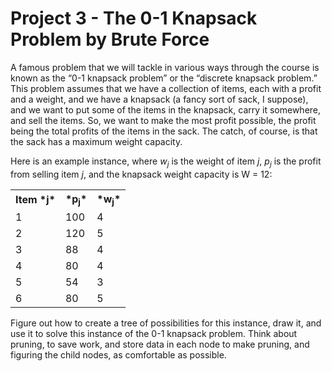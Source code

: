 # Project 3 - The 0-1 Knapsack Problem by Brute Force  

A famous problem that we will tackle in various ways through the course is known as the “0-1 knapsack problem” or the “discrete knapsack problem.” This problem assumes that we have a collection of items, each with a profit and a weight, and we have a knapsack (a fancy sort of sack, I suppose), and we want to put some of the items in the knapsack, carry it somewhere, and sell the items. So, we want to make the most profit possible, the profit being the total profits of the items in the sack. The catch, of course, is that the sack has a maximum weight capacity.  

Here is an example instance, where *w<sub>j</sub>* is the weight of item *j*, *p<sub>j</sub>* is the profit from selling item *j*, and the knapsack weight capacity is W = 12:  

<table>
  <tr>
    <th>Item *j*</th>
    <th>*p<sub>j</sub>*</th>
    <th>*w<sub>j</sub>*</th>
  </tr>
  <tr>
    <td>1</td>
    <td>100</td>
    <td>4</td>
  </tr>
  <tr>
    <td>2</td>
    <td>120</td>
    <td>5</td>
  </tr>
  <tr>
    <td>3</td>
    <td>88</td>
    <td>4</td>
  </tr>
  <tr>
    <td>4</td>
    <td>80</td>
    <td>4</td>
  </tr>
  <tr>
    <td>5</td>
    <td>54</td>
    <td>3</td>
  </tr>
  <tr>
    <td>6</td>
    <td>80</td>
    <td>5</td>
  </tr>
</table>  

Figure out how to create a tree of possibilities for this instance, draw it, and use it to solve this instance of the 0-1 knapsack problem. Think about pruning, to save work, and store data in each node to make pruning, and figuring the child nodes, as comfortable as possible.  
